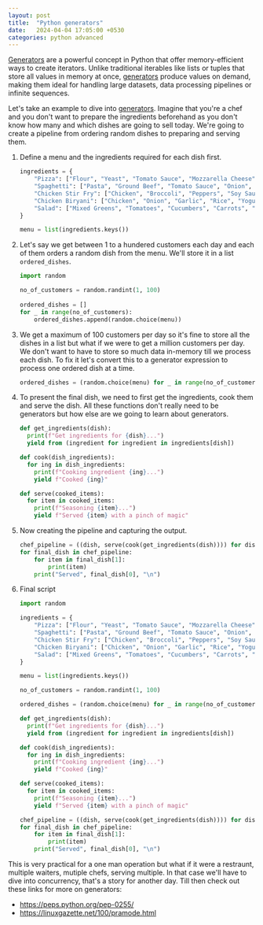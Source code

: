 ```yaml
---
layout: post
title:  "Python generators"
date:   2024-04-04 17:05:00 +0530
categories: python advanced
---
```


[Generators] are a powerful concept in Python that offer memory-efficient ways to create iterators. Unlike traditional iterables like lists or tuples that store all values in memory at once, [generators] produce values on demand, making them ideal for handling large datasets, data processing pipelines or infinite sequences.

Let's take an example to dive into [generators]. Imagine that you're a chef and you don't want to prepare the ingredients beforehand as you don't know how many and which dishes are going to sell today. We're going to create a pipeline from ordering random dishes to preparing and serving them.

1. Define a menu and the ingredients required for each dish first.
    ```python
    ingredients = {
        "Pizza": ["Flour", "Yeast", "Tomato Sauce", "Mozzarella Cheese", "Pepperoni"],
        "Spaghetti": ["Pasta", "Ground Beef", "Tomato Sauce", "Onion", "Garlic"],
        "Chicken Stir Fry": ["Chicken", "Broccoli", "Peppers", "Soy Sauce", "Ginger", "Rice"],
        "Chicken Biryani": ["Chicken", "Onion", "Garlic", "Rice", "Yogurt", "Spices"],
        "Salad": ["Mixed Greens", "Tomatoes", "Cucumbers", "Carrots", "Dressing"]
    }
    
    menu = list(ingredients.keys())
    ```

2. Let's say we get between 1 to a hundered customers each day and each of them orders a random dish from the menu. We'll store it in a list `ordered_dishes`.
    ```python
    import random
    
    no_of_customers = random.randint(1, 100)
  
    ordered_dishes = []
    for _ in range(no_of_customers):
        ordered_dishes.append(random.choice(menu))
    ```

3. We get a maximum of 100 customers per day so it's fine to store all the dishes in a list but what if we were to get a million customers per day. We don't want to have to store so much data in-memory till we process each dish. To fix it let's convert this to a generator expression to process one ordered dish at a time.
    ```python
    ordered_dishes = (random.choice(menu) for _ in range(no_of_customers))
    ```

4. To present the final dish, we need to first get the ingredients, cook them and serve the dish. All these functions don't really need to be generators but how else are we going to learn about generators.
    ```python
    def get_ingredients(dish):
      print(f"Get ingredients for {dish}...")
      yield from (ingredient for ingredient in ingredients[dish])
    
    def cook(dish_ingredients):
      for ing in dish_ingredients:
        print(f"Cooking ingredient {ing}...")
        yield f"Cooked {ing}"
    
    def serve(cooked_items):
      for item in cooked_items:
        print(f"Seasoning {item}...")
        yield f"Served {item} with a pinch of magic"
    ```

5. Now creating the pipeline and capturing the output.
    ```python
    chef_pipeline = ((dish, serve(cook(get_ingredients(dish)))) for dish in ordered_dishes)
    for final_dish in chef_pipeline:
        for item in final_dish[1]:
            print(item)
        print("Served", final_dish[0], "\n")
    ```

6. Final script
    ```python
    import random
    
    ingredients = {
        "Pizza": ["Flour", "Yeast", "Tomato Sauce", "Mozzarella Cheese", "Pepperoni"],
        "Spaghetti": ["Pasta", "Ground Beef", "Tomato Sauce", "Onion", "Garlic"],
        "Chicken Stir Fry": ["Chicken", "Broccoli", "Peppers", "Soy Sauce", "Ginger", "Rice"],
        "Chicken Biryani": ["Chicken", "Onion", "Garlic", "Rice", "Yogurt", "Spices"],
        "Salad": ["Mixed Greens", "Tomatoes", "Cucumbers", "Carrots", "Dressing"]
    }
    
    menu = list(ingredients.keys())
    
    no_of_customers = random.randint(1, 100)
    
    ordered_dishes = (random.choice(menu) for _ in range(no_of_customers))
    
    def get_ingredients(dish):
      print(f"Get ingredients for {dish}...")
      yield from (ingredient for ingredient in ingredients[dish])
    
    def cook(dish_ingredients):
      for ing in dish_ingredients:
        print(f"Cooking ingredient {ing}...")
        yield f"Cooked {ing}"
    
    def serve(cooked_items):
      for item in cooked_items:
        print(f"Seasoning {item}...")
        yield f"Served {item} with a pinch of magic"
    
    chef_pipeline = ((dish, serve(cook(get_ingredients(dish)))) for dish in ordered_dishes)
    for final_dish in chef_pipeline:
        for item in final_dish[1]:
            print(item)
        print("Served", final_dish[0], "\n")
    ```

This is very practical for a one man operation but what if it were a restraunt, multiple waiters, mutiple chefs, serving multiple. In that case we'll have to dive into concurrency, that's a story for another day. Till then check out these links for more on generators:
- https://peps.python.org/pep-0255/
- https://linuxgazette.net/100/pramode.html

[generators]: https://wiki.python.org/moin/Generators
